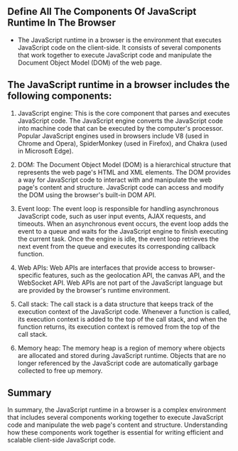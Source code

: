 ## Define All The Components Of JavaScript Runtime In The Browser

- The JavaScript runtime in a browser is the environment that executes JavaScript code on the client-side. It consists of several components that work together to execute JavaScript code and manipulate the Document Object Model (DOM) of the web page.

## The JavaScript runtime in a browser includes the following components:

1. JavaScript engine: This is the core component that parses and executes JavaScript code. The JavaScript engine converts the JavaScript code into machine code that can be executed by the computer's processor. Popular JavaScript engines used in browsers include V8 (used in Chrome and Opera), SpiderMonkey (used in Firefox), and Chakra (used in Microsoft Edge).

2. DOM: The Document Object Model (DOM) is a hierarchical structure that represents the web page's HTML and XML elements. The DOM provides a way for JavaScript code to interact with and manipulate the web page's content and structure. JavaScript code can access and modify the DOM using the browser's built-in DOM API.

3. Event loop: The event loop is responsible for handling asynchronous JavaScript code, such as user input events, AJAX requests, and timeouts. When an asynchronous event occurs, the event loop adds the event to a queue and waits for the JavaScript engine to finish executing the current task. Once the engine is idle, the event loop retrieves the next event from the queue and executes its corresponding callback function.

4. Web APIs: Web APIs are interfaces that provide access to browser-specific features, such as the geolocation API, the canvas API, and the WebSocket API. Web APIs are not part of the JavaScript language but are provided by the browser's runtime environment.

5. Call stack: The call stack is a data structure that keeps track of the execution context of the JavaScript code. Whenever a function is called, its execution context is added to the top of the call stack, and when the function returns, its execution context is removed from the top of the call stack.

6. Memory heap: The memory heap is a region of memory where objects are allocated and stored during JavaScript runtime. Objects that are no longer referenced by the JavaScript code are automatically garbage collected to free up memory.

## Summary

In summary, the JavaScript runtime in a browser is a complex environment that includes several components working together to execute JavaScript code and manipulate the web page's content and structure. Understanding how these components work together is essential for writing efficient and scalable client-side JavaScript code.

